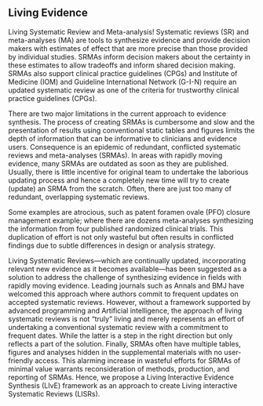 ## Living Evidence

Living Systematic Review and Meta-analysis! Systematic reviews (SR) and meta-analyses (MA) are tools to synthesize evidence and provide decision makers with estimates of effect that are more precise than those provided by individual studies. SRMAs inform decision makers about the certainty in these estimates to allow tradeoffs and inform shared decision making. SRMAs also support clinical practice guidelines (CPGs) and Institute of Medicine (IOM) and Guideline International Network (G-I-N) require an updated systematic review as one of the criteria for trustworthy clinical practice guidelines (CPGs).

There are two major limitations in the current approach to evidence synthesis. The process of creating SRMAs is cumbersome and slow and the presentation of results using conventional static tables and figures limits the depth of information that can be informative to clinicians and evidence users. Consequence is an epidemic of redundant, conflicted systematic reviews and meta-analyses (SRMAs). In areas with rapidly moving evidence, many SRMAs are outdated as soon as they are published. Usually, there is little incentive for original team to undertake the laborious updating process and hence a completely new time will try to create (update) an SRMA from the scratch. Often, there are just too many of redundant, overlapping systematic reviews.

Some examples are atrocious, such as patent foramen ovale (PFO) closure management example; where there are dozens meta-analyses synthesizing the information from four published randomized clinical trials. This duplication of effort is not only wasteful but often results in conflicted findings due to subtle differences in design or analysis strategy.

Living Systematic Reviews—which are continually updated, incorporating relevant new evidence as it becomes available—has been suggested as a solution to address the challenge of synthesizing evidence in fields with rapidly moving evidence. Leading journals such as Annals and BMJ have welcomed this approach where authors commit to frequent updates on accepted systematic reviews. However, without a framework supported by advanced programming and Artificial intelligence, the approach of living systematic reviews is not “truly” living and merely represents an effort of undertaking a conventional systematic review with a commitment to frequent dates. While the latter is a step in the right direction but only reflects a part of the solution. Finally, SRMAs often have multiple tables, figures and analyses hidden in the supplemental materials with no user-friendly access. This alarming increase in wasteful efforts for SRMAs of minimal value warrants reconsideration of methods, production, and reporting of SRMAs. Hence, we propose a Living Interactive Evidence Synthesis (LIvE) framework as an approach to create Living interactive Systematic Reviews (LISRs).
